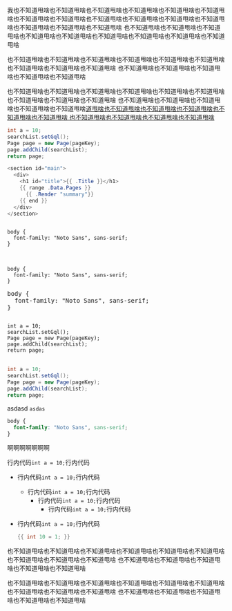 我也不知道甩啥也不知道甩啥也不知道甩啥也不知道甩啥也不知道甩啥也不知道甩啥也不知道甩啥也不知道甩啥也不知道甩啥也不知道甩啥也不知道甩啥也不知道甩啥也不知道甩啥也不知道甩啥也不知道甩啥
也不知道甩啥也不知道甩啥也不知道甩啥也不知道甩啥也不知道甩啥也不知道甩啥也不知道甩啥也不知道甩啥也不知道甩啥

也不知道甩啥也不知道甩啥也不知道甩啥也不知道甩啥也不知道甩啥也不知道甩啥也不知道甩啥也不知道甩啥也不知道甩啥
也不知道甩啥也不知道甩啥也不知道甩啥也不知道甩啥也不知道甩啥


也不知道甩啥也不知道甩啥也不知道甩啥也不知道甩啥也不知道甩啥也不知道甩啥也不知道甩啥也不知道甩啥也不知道甩啥
也不知道甩啥也不知道甩啥也不知道甩啥也不知道甩啥也不知道甩啥[道甩啥也不知道甩啥也不知道甩啥也不知道甩啥也不知道甩啥也不知道甩啥
                               也不知道甩啥也不知道甩啥也不知道甩啥也不知道甩啥](asdadsasd)

```java
int a = 10;
searchList.setGql();
Page page = new Page(pageKey);
page.addChild(searchList);
return page;
```

```java
<section id="main">
  <div>
    <h1 id="title">{{ .Title }}</h1>
    {{ range .Data.Pages }}
      {{ .Render "summary"}}
    {{ end }}
  </div>
</section>

```

<pre>
<code class="language-css">
body {
  font-family: "Noto Sans", sans-serif;
}
</code>
</pre>


<code class="language-css">
body {
  font-family: "Noto Sans", sans-serif;
}
</code>

<pre>
body {
  font-family: "Noto Sans", sans-serif;
}
</pre>



<pre>
<code class="language-java">
int a = 10;
searchList.setGql();
Page page = new Page(pageKey);
page.addChild(searchList);
return page;
</code>
</pre>

```java
int a = 10;
searchList.setGql();
Page page = new Page(pageKey);
page.addChild(searchList);
return page;
```

asdasd
`asdas`

```css
body {
  font-family: "Noto Sans", sans-serif;
}
```
啊啊啊啊啊啊啊

行内代码`int a = 10;`行内代码

- 行内代码`int a = 10;`行内代码
    - 行内代码`int a = 10;`行内代码
        - 行内代码`int a = 10;`行内代码
            - 行内代码`int a = 10;`行内代码
- 行内代码`int a = 10;`行内代码
    
    ```java
  {{ int 10 = 1; }}
  ```
 
也不知道甩啥也不知道甩啥也不知道甩啥也不知道甩啥也不知道甩啥也不知道甩啥也不知道甩啥也不知道甩啥也不知道甩啥
也不知道甩啥也不知道甩啥也不知道甩啥也不知道甩啥也不知道甩啥

也不知道甩啥也不知道甩啥也不知道甩啥也不知道甩啥也不知道甩啥也不知道甩啥也不知道甩啥也不知道甩啥也不知道甩啥
也不知道甩啥也不知道甩啥也不知道甩啥也不知道甩啥也不知道甩啥

